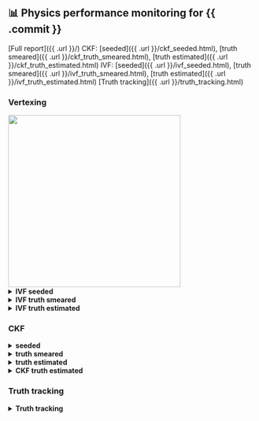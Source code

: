 ## :bar_chart: Physics performance monitoring for {{ .commit }}
[Full report]({{ .url }}/)
CKF: [seeded]({{ .url }}/ckf_seeded.html), [truth smeared]({{ .url }}/ckf_truth_smeared.html), [truth estimated]({{ .url }}/ckf_truth_estimated.html)
IVF: [seeded]({{ .url }}/ivf_seeded.html), [truth smeared]({{ .url }}/ivf_truth_smeared.html), [truth estimated]({{ .url }}/ivf_truth_estimated.html) 
[Truth tracking]({{ .url }}/truth_tracking.html)

### Vertexing

<img src="{{ .url }}/vertexing_mu_scan.pdf?to_png=1" width="350"/>

<details>
  <summary><b>IVF seeded</b></summary>
  <img src="{{ .url }}/ivf_seeded_plots/covXX.pdf?to_png=1" width="50%"/><img src="{{ .url }}/ivf_seeded_plots/covYY.pdf?to_png=1" width="50%"/>

  <img src="{{ .url }}/ivf_seeded_plots/diffx.pdf?to_png=1" width="50%"/><img src="{{ .url }}/ivf_seeded_plots/diffy.pdf?to_png=1" width="50%"/>

  <img src="{{ .url }}/ivf_seeded_plots/diffz.pdf?to_png=1" width="50%"/><img src="{{ .url }}/ivf_seeded_plots/recoOverTrue.pdf?to_png=1" width="50%"/>
</details>

<details>
  <summary><b>IVF truth smeared</b></summary>
  <img src="{{ .url }}/ivf_truth_smeared_plots/covXX.pdf?to_png=1" width="50%"/><img src="{{ .url }}/ivf_truth_smeared_plots/covYY.pdf?to_png=1" width="50%"/>

  <img src="{{ .url }}/ivf_truth_smeared_plots/diffx.pdf?to_png=1" width="50%"/><img src="{{ .url }}/ivf_truth_smeared_plots/diffy.pdf?to_png=1" width="50%"/>

  <img src="{{ .url }}/ivf_truth_smeared_plots/diffz.pdf?to_png=1" width="50%"/><img src="{{ .url }}/ivf_truth_smeared_plots/recoOverTrue.pdf?to_png=1" width="50%"/>
</details>

<details>
  <summary><b>IVF truth estimated</b></summary>
  <img src="{{ .url }}/ivf_truth_estimated_plots/covXX.pdf?to_png=1" width="50%"/><img src="{{ .url }}/ivf_truth_estimated_plots/covYY.pdf?to_png=1" width="50%"/>

  <img src="{{ .url }}/ivf_truth_estimated_plots/diffx.pdf?to_png=1" width="50%"/><img src="{{ .url }}/ivf_truth_estimated_plots/diffy.pdf?to_png=1" width="50%"/>

  <img src="{{ .url }}/ivf_truth_estimated_plots/diffz.pdf?to_png=1" width="50%"/><img src="{{ .url }}/ivf_truth_estimated_plots/recoOverTrue.pdf?to_png=1" width="50%"/>
</details>

### CKF

<details>
  <summary><b>seeded</b></summary>
  <img src="{{ .url }}/ckf_seeded_plots/trackeff_vs_eta.pdf?to_png=1" width="50%"/><img src="{{ .url }}/ckf_seeded_plots/trackeff_vs_pT.pdf?to_png=1" width="50%"/>

  <img src="{{ .url }}/ckf_seeded_plots/nHoles_vs_eta.pdf?to_png=1" width="50%"/><img src="{{ .url }}/ckf_seeded_plots/nMeasurements_vs_eta.pdf?to_png=1" width="50%"/>
</details>

<details>
  <summary><b>truth smeared</b></summary>
  <img src="{{ .url }}/ckf_truth_smeared_plots/trackeff_vs_eta.pdf?to_png=1" width="50%"/><img src="{{ .url }}/ckf_truth_smeared_plots/trackeff_vs_pT.pdf?to_png=1" width="50%"/>

  <img src="{{ .url }}/ckf_truth_smeared_plots/nHoles_vs_eta.pdf?to_png=1" width="50%"/><img src="{{ .url }}/ckf_truth_smeared_plots/nMeasurements_vs_eta.pdf?to_png=1" width="50%"/>
</details>

<details>
  <summary><b>truth estimated</b></summary>
  <img src="{{ .url }}/ckf_truth_estimated_plots/trackeff_vs_eta.pdf?to_png=1" width="50%"/><img src="{{ .url }}/ckf_truth_estimated_plots/trackeff_vs_pT.pdf?to_png=1" width="50%"/>

  <img src="{{ .url }}/ckf_truth_estimated_plots/nHoles_vs_eta.pdf?to_png=1" width="50%"/><img src="{{ .url }}/ckf_truth_estimated_plots/nMeasurements_vs_eta.pdf?to_png=1" width="50%"/>
</details>

<details>
  <summary><b>CKF truth estimated</b></summary>
  <img src="{{ .url }}/ckf_truth_estimated_plots/trackeff_vs_eta.pdf?to_png=1" width="50%"/><img src="{{ .url }}/ckf_truth_estimated_plots/trackeff_vs_pT.pdf?to_png=1" width="50%"/>

  <img src="{{ .url }}/ckf_truth_estimated_plots/nHoles_vs_eta.pdf?to_png=1" width="50%"/><img src="{{ .url }}/ckf_truth_estimated_plots/nMeasurements_vs_eta.pdf?to_png=1" width="50%"/>
</details>

### Truth tracking

<details>
  <summary><b>Truth tracking</b></summary>
  <img src="{{ .url }}/truth_tracking_plots/nHoles_vs_eta.pdf?to_png=1" width="50%"/><img src="{{ .url }}/truth_tracking_plots/nMeasurements_vs_eta.pdf?to_png=1" width="50%"/>

  <img src="{{ .url }}/truth_tracking_plots/pull_d0.pdf?to_png=1" width="50%"/><img src="{{ .url }}/truth_tracking_plots/pull_z0.pdf?to_png=1" width="50%"/>

  <img src="{{ .url }}/truth_tracking_plots/pull_theta.pdf?to_png=1" width="50%"/><img src="{{ .url }}/truth_tracking_plots/pull_phi.pdf?to_png=1" width="50%"/>

  <img src="{{ .url }}/truth_tracking_plots/pull_qop.pdf?to_png=1" width="50%"/><img src="{{ .url }}/truth_tracking_plots/pull_t.pdf?to_png=1" width="50%"/>
</details>
